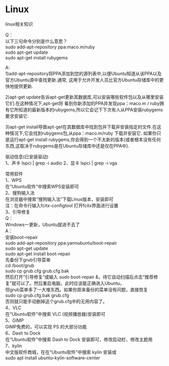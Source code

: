 # Linux
linux相关知识

Q：   
    以下三句命令分别是什么意思？   
    sudo add-apt-repository ppa:maco.m/ruby    
    sudo apt-get update    
    sudo apt-get install rubygems    


A:   
  1)add-apt-repository将PPA添加到您的源列表中,以便Ubuntu知道从该PPA以及官方Ubuntu源中查找更新.通常,
  这用于允许开发人员比官方Ubuntu存储库中的更快地提供更新.

  2)apt-get update告诉apt-get更新其数据库,可以安装哪些软件包以及从哪里安装它们.在这种情况下,apt-get将
  看到你新添加的PPA并发现ppa：maco.m / ruby拥有它所知道的最新版本的rubygems,所以它会记下下次有人从PPA安装rubygems要求安装它.

  3)apt-get install导致apt-get在其数据库中找到包并下载并安装指定的文件.在这种情况下,它会找到rubygems包,从ppa：maco.m/ruby 下载并安装它.
  如果你只是运行apt-get install rubygems,你会得到一个不太新的版本(或者根本没有任何东西,这取决于rubygems是在Ubuntu存储库中还是仅在PPA中).
  
 驱动信息(已安装驱动)    
    1、声卡
        lspci | grep -i audio
    2、显卡
        lspci | grep -i vga
  
  
 常用软件     
     1、WPS      
        在“Ubuntu软件”中搜索WPS安装即可       
     2、搜狗输入法        
        在浏览器中搜索“搜狗输入法”下载Linux版本，安装即可        
        注：在命令行输入fcitx-configtool 打开fcitx界面进行设置      
     3、引导修复     
        Q：      
          Windows一更新，Ubuntu就进不去了        
        A：      
        安装boot-repair           
            sudo add-apt-repository ppa:yannubuntu/boot-repair      
            sudo apt-get update     
            sudo apt-get install boot-repair        
        先备份下grub引导菜单        
            cd /boot/grub       
            sudo cp grub.cfg grub.cfg.bak       
        然后打开“引导修复”或输入 sudo boot-repair &，待它自动扫描后点击“推荐修复”就可以了。然后重启电脑，此时应该能正确进入Ubuntu，        
        但grub菜单多了一大堆东西。如果你原来备份的菜单没有问题，直接恢复      
            sudo cp grub.cfg.bak grub.cfg       
        否则就只能手动删掉这个grub.cfg中的无用内容了。     
      4、VLC     
        在“Ubuntu软件”中搜索 VLC (视频播放器)安装即可      
      5、GIMP        
         GIMP免费的，可以实现 PS 的大部分功能     
      6、Dash to Dock        
         在“Ubuntu软件”中搜索 Dash to Dock 安装即可，修改启动栏、修改主题用       
      7、kylin       
         中文版软件商城，在在“Ubuntu软件”中搜索 kylin 安装或      
         sudo apt install ubuntu-kylin-software-center      
        
        
        
        
